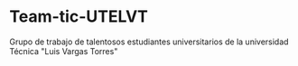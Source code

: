 # Team-tic-UTELVT
Grupo de trabajo de talentosos estudiantes universitarios de la universidad Técnica "Luis Vargas Torres"
